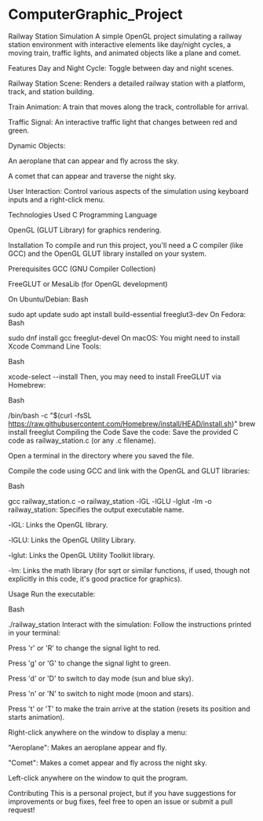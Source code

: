# ComputerGraphic_Project

Railway Station Simulation
A simple OpenGL project simulating a railway station environment with interactive elements like day/night cycles, a moving train, traffic lights, and animated objects like a plane and comet.

Features
Day and Night Cycle: Toggle between day and night scenes.

Railway Station Scene: Renders a detailed railway station with a platform, track, and station building.

Train Animation: A train that moves along the track, controllable for arrival.

Traffic Signal: An interactive traffic light that changes between red and green.

Dynamic Objects:

An aeroplane that can appear and fly across the sky.

A comet that can appear and traverse the night sky.

User Interaction: Control various aspects of the simulation using keyboard inputs and a right-click menu.

Technologies Used
C Programming Language

OpenGL (GLUT Library) for graphics rendering.

Installation
To compile and run this project, you'll need a C compiler (like GCC) and the OpenGL GLUT library installed on your system.

Prerequisites
GCC (GNU Compiler Collection)

FreeGLUT or MesaLib (for OpenGL development)

On Ubuntu/Debian:
Bash

sudo apt update
sudo apt install build-essential freeglut3-dev
On Fedora:
Bash

sudo dnf install gcc freeglut-devel
On macOS:
You might need to install Xcode Command Line Tools:

Bash

xcode-select --install
Then, you may need to install FreeGLUT via Homebrew:

Bash

/bin/bash -c "$(curl -fsSL https://raw.githubusercontent.com/Homebrew/install/HEAD/install.sh)"
brew install freeglut
Compiling the Code
Save the code: Save the provided C code as railway_station.c (or any .c filename).

Open a terminal in the directory where you saved the file.

Compile the code using GCC and link with the OpenGL and GLUT libraries:

Bash

gcc railway_station.c -o railway_station -lGL -lGLU -lglut -lm
-o railway_station: Specifies the output executable name.

-lGL: Links the OpenGL library.

-lGLU: Links the OpenGL Utility Library.

-lglut: Links the OpenGL Utility Toolkit library.

-lm: Links the math library (for sqrt or similar functions, if used, though not explicitly in this code, it's good practice for graphics).

Usage
Run the executable:

Bash

./railway_station
Interact with the simulation: Follow the instructions printed in your terminal:

Press 'r' or 'R' to change the signal light to red.

Press 'g' or 'G' to change the signal light to green.

Press 'd' or 'D' to switch to day mode (sun and blue sky).

Press 'n' or 'N' to switch to night mode (moon and stars).

Press 't' or 'T' to make the train arrive at the station (resets its position and starts animation).

Right-click anywhere on the window to display a menu:

"Aeroplane": Makes an aeroplane appear and fly.

"Comet": Makes a comet appear and fly across the night sky.

Left-click anywhere on the window to quit the program.

Contributing
This is a personal project, but if you have suggestions for improvements or bug fixes, feel free to open an issue or submit a pull request!
